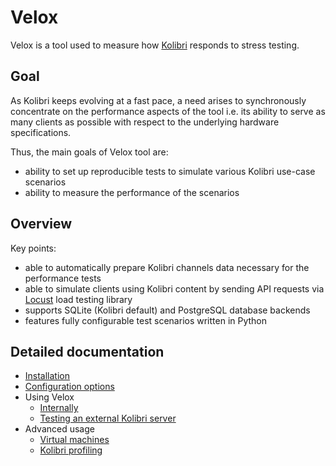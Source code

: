 # Velox

Velox is a tool used to measure how [Kolibri](https://github.com/learningequality/kolibri) responds to stress testing.

## Goal

As Kolibri keeps evolving at a fast pace, a need arises to synchronously concentrate on the performance aspects of the tool i.e. its ability to serve as many clients as possible with respect to the underlying hardware specifications.

Thus, the main goals of Velox tool are:
- ability to set up reproducible tests to simulate various Kolibri use-case scenarios
- ability to measure the performance of the scenarios

## Overview

Key points:
- able to automatically prepare Kolibri channels data necessary for the performance tests
- able to simulate clients using Kolibri content by sending API requests via [Locust](https://github.com/locustio/locust) load testing library
- supports SQLite (Kolibri default) and PostgreSQL database backends
- features fully configurable test scenarios written in Python

## Detailed documentation

- [Installation](docs/installation.md)
- [Configuration options](docs/configuration-options.md)
- Using Velox
    - [Internally](docs/using-velox-internally.md)
    - [Testing an external Kolibri server](docs/using-velox-externally.md)
- Advanced usage
    - [Virtual machines](docs/advanced-usage-vms.md)
    - [Kolibri profiling](docs/advanced-usage-profiling.md)
